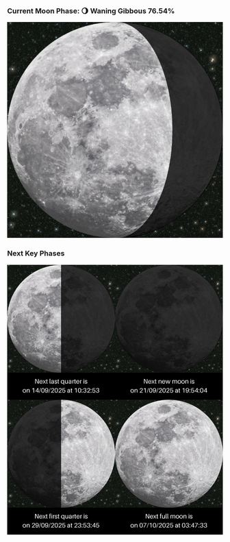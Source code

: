 ### Current Moon Phase: 🌖 Waning Gibbous 76.54%
![Moon Phase](moonphase.png)
### Next Key Phases
![Gallery](gallery.png)